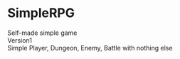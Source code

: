 # SimpleRPG
Self-made simple game <br>
Version1<br>
Simple Player, Dungeon, Enemy, Battle with nothing else

